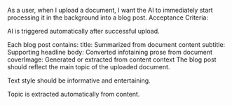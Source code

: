 As a user, when I upload a document, I want the AI to immediately start processing it in the background into a blog post.
Acceptance Criteria:

AI is triggered automatically after successful upload.

Each blog post contains:
title: Summarized from document content
subtitle: Supporting headline
body: Converted infotaining prose from document
coverImage: Generated or extracted from content context
The blog post should reflect the main topic of the uploaded document.

Text style should be informative and entertaining.

Topic is extracted automatically from content.